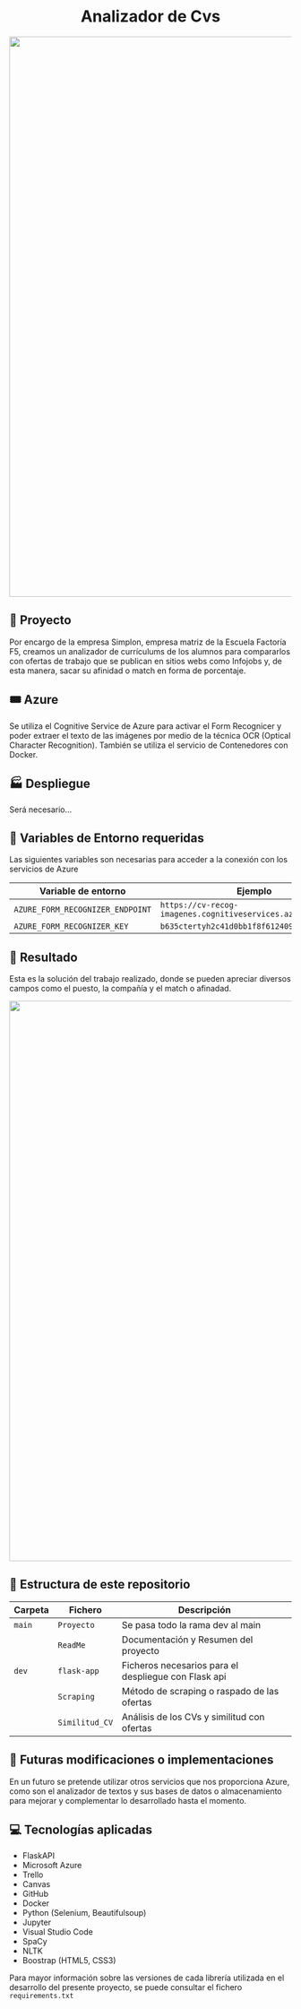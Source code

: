 <h1 align ="center"> Analizador de Cvs  </h1> 
<p align = "center">
<img src="https://user-images.githubusercontent.com/109460138/229610424-d0c0fc5d-8103-4f9c-931c-d0d222027f93.jpg" height=”300”       width=1000” style= "text-align: center"> 
</p>

## :notebook: Proyecto 
Por encargo de la empresa Simplon, empresa matriz de la Escuela Factoría F5, creamos un analizador de currículums de los alumnos para compararlos con ofertas de trabajo que se publican en sitios webs como Infojobs y, de esta manera, sacar su afinidad o match en forma de porcentaje. 

## :tickets: Azure
Se utiliza el Cognitive Service de Azure para activar el Form Recognicer y poder extraer el texto de las imágenes por medio de la técnica OCR (Optical Character Recognition). También se utiliza el servicio de Contenedores con Docker. 

## :factory: Despliegue
Será necesario... 

## :key: Variables de Entorno requeridas
Las siguientes variables son necesarias para acceder a la conexión con los servicios de Azure

| Variable de entorno               |  Ejemplo                                                  |
|-----------------------------------|-----------------------------------------------------------|
| `AZURE_FORM_RECOGNIZER_ENDPOINT`  | `https://cv-recog-imagenes.cognitiveservices.azure.com`   | 
| `AZURE_FORM_RECOGNIZER_KEY`       | `b635ctertyh2c41d0bb1f8f612409fsdiifss7797`               | 

## :rocket: Resultado
Esta es la solución del trabajo realizado, donde se pueden apreciar diversos campos como el puesto, la compañía y el match o afinadad. 
<p align = "center">
<img src="https://user-images.githubusercontent.com/109460138/229618274-61312145-1a4f-40ab-b4a6-a00ff321dbc1.png" height=”300”       width=1000” style= "text-align: center"> 
</p>

## :open_file_folder: Estructura de este repositorio

| Carpeta | Fichero            | Descripción                                            |
|---------|--------------------|--------------------------------------------------------|
| `main`  | `Proyecto`         | Se pasa todo la rama dev al main                      |
|         | `ReadMe`           | Documentación y Resumen del proyecto                   |
| `dev`   | `flask-app`        | Ficheros necesarios para el despliegue con Flask api   |
|         | `Scraping`         | Método de scraping o raspado de las ofertas            |
|         | `Similitud_CV`     | Análisis de los CVs y similitud con ofertas            |


## :construction: Futuras modificaciones o implementaciones
En un futuro se pretende utilizar otros servicios que nos proporciona Azure, como son el analizador de textos y sus bases de datos o almacenamiento para mejorar y complementar lo desarrollado hasta el momento. 

## :computer: Tecnologías aplicadas
- FlaskAPI
- Microsoft Azure
- Trello
- Canvas
- GitHub
- Docker
- Python (Selenium, Beautifulsoup)
- Jupyter
- Visual Studio Code
- SpaCy
- NLTK
- Boostrap (HTML5, CSS3)


Para mayor información sobre las versiones de cada librería utilizada en el desarrollo del presente proyecto, se puede consultar el fichero `requirements.txt`
